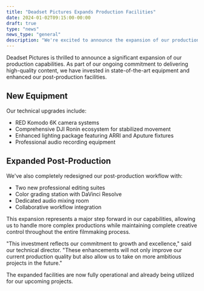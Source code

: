 ```yaml
---
title: "Deadset Pictures Expands Production Facilities"
date: 2024-01-02T09:15:00-00:00
draft: true
type: "news"
news_type: "general"
description: "We're excited to announce the expansion of our production facilities with new equipment and editing suites."
---
```


Deadset Pictures is thrilled to announce a significant expansion of our production capabilities. As part of our ongoing commitment to delivering high-quality content, we have invested in state-of-the-art equipment and enhanced our post-production facilities.

## New Equipment

Our technical upgrades include:

- RED Komodo 6K camera systems
- Comprehensive DJI Ronin ecosystem for stabilized movement
- Enhanced lighting package featuring ARRI and Aputure fixtures
- Professional audio recording equipment

## Expanded Post-Production

We've also completely redesigned our post-production workflow with:

- Two new professional editing suites
- Color grading station with DaVinci Resolve
- Dedicated audio mixing room
- Collaborative workflow integration

This expansion represents a major step forward in our capabilities, allowing us to handle more complex productions while maintaining complete creative control throughout the entire filmmaking process.

"This investment reflects our commitment to growth and excellence," said our technical director. "These enhancements will not only improve our current production quality but also allow us to take on more ambitious projects in the future."

The expanded facilities are now fully operational and already being utilized for our upcoming projects.